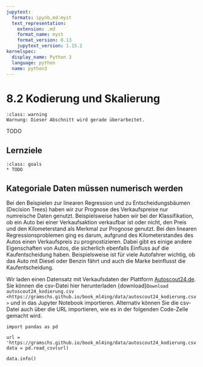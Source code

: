 ```yaml
---
jupytext:
  formats: ipynb,md:myst
  text_representation:
    extension: .md
    format_name: myst
    format_version: 0.13
    jupytext_version: 1.15.2
kernelspec:
  display_name: Python 3
  language: python
  name: python3
---
```


# 8.2 Kodierung und Skalierung

```{admonition} Warnung
:class: warning
Warnung: Dieser Abschnitt wird gerade überarbeitet.
```

TODO

## Lernziele

```{admonition} Lernziele
:class: goals
* TODO
```

## Kategoriale Daten müssen numerisch werden

Bei den Beispielen zur linearen Regression und zu Entscheidungsbäumen (Decision
Trees) haben wir zur Prognose des Verkaufspreise nur numreische Daten genutzt.
Beispielsweise haben wir bei der Klassifikation, ob ein Auto bei einer
Verkaufsaktion verkaufbar ist oder nicht, den Preis und den Kilometerstand als
Merkmal zur Prognose genutzt. Bei den linearen Regressionsproblemen ging es
darum, aufgrund des Kilometerstandes des Autos einen Verkaufspreis zu
prognostizieren. Dabei gibt es einige andere Eigenschaften von Autos, die
sicherlich ebenfalls Einfluss auf die Kaufentscheidung haben. Beispielsweise ist
für viele Autofahrer wichtig, ob das Auto mit Diesel oder Benzin fährt und auch
die Marke beinflusst die Kaufentscheidung.

Wir laden einen Datensatz mit Verkaufsdaten der Plattform
[Autoscout24.de](https://www.autoscout24.de). Sie können die csv-Datei hier
herunterladen {download}`Download autoscout24_kodierung.csv
<https://gramschs.github.io/book_ml4ing/data/autoscout24_kodierung.csv>` und in
das Jupyter Notebook importieren. Alternativ können Sie die csv-Datei auch über
die URL importieren, wie es in der folgenden Code-Zelle gemacht wird.

```{code-cell}
import pandas as pd 

url = 'https://gramschs.github.io/book_ml4ing/data/autoscout24_kodierung.csv'
data = pd.read_csv(url)

data.info()
```
